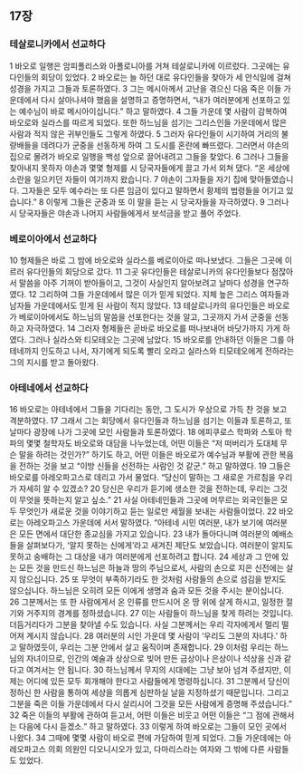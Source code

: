## 17장
### 테살로니카에서 선교하다
1 바오로 일행은 암피폴리스와 아폴로니아를 거쳐 테살로니카에 이르렀다. 그곳에는 유다인들의 회당이 있었다.
2 바오로는 늘 하던 대로 유다인들을 찾아가 세 안식일에 걸쳐 성경을 가지고 그들과 토론하였다.
3 그는 메시아께서 고난을 겪으신 다음 죽은 이들 가운데에서 다시 살아나셔야 했음을 설명하고 증명하면서, “내가 여러분에게 선포하고 있는 예수님이 바로 메시아이십니다.” 하고 말하였다.
4 그들 가운데 몇 사람이 감복하여 바오로와 실라스를 따르게 되었다. 또한 하느님을 섬기는 그리스인들 가운데에서 많은 사람과 적지 않은 귀부인들도 그렇게 하였다.
5 그러자 유다인들이 시기하여 거리의 불량배들을 데려다가 군중을 선동하게 하여 그 도시를 혼란에 빠뜨렸다. 그러면서 야손의 집으로 몰려가 바오로 일행을 백성 앞으로 끌어내려고 그들을 찾았다.
6 그러나 그들을 찾아내지 못하자 야손과 몇몇 형제를 시 당국자들에게 끌고 가서 외쳐 댔다. “온 세상에 소란을 일으키던 자들이 여기까지 왔습니다.
7 야손이 그자들을 자기 집에 맞아들였습니다. 그자들은 모두 예수라는 또 다른 임금이 있다고 말하면서 황제의 법령들을 어기고 있습니다.”
8 이렇게 그들은 군중과 또 이 말을 듣는 시 당국자들을 자극하였다.
9 그러나 시 당국자들은 야손과 나머지 사람들에게서 보석금을 받고 풀어 주었다.
### 베로이아에서 선교하다
10 형제들은 바로 그 밤에 바오로와 실라스를 베로이아로 떠나보냈다. 그들은 그곳에 이르러 유다인들의 회당으로 갔다.
11 그곳 유다인들은 테살로니카의 유다인들보다 점잖아서 말씀을 아주 기꺼이 받아들이고, 그것이 사실인지 알아보려고 날마다 성경을 연구하였다.
12 그리하여 그들 가운데에서 많은 이가 믿게 되었다. 지체 높은 그리스 여자들과 남자들 가운데에서도 믿게 된 사람이 적지 않았다.
13 테살로니카의 유다인들은 바오로가 베로이아에서도 하느님의 말씀을 선포한다는 것을 알고, 그곳까지 가서 군중을 선동하고 자극하였다.
14 그러자 형제들은 곧바로 바오로를 떠나보내어 바닷가까지 가게 하였다. 그러나 실라스와 티모테오는 그곳에 남았다.
15 바오로를 안내하던 이들은 그를 아테네까지 인도하고 나서, 자기에게 되도록 빨리 오라고 실라스와 티모테오에게 전하라는 그의 지시를 받고 돌아왔다.
### 아테네에서 선교하다
16 바오로는 아테네에서 그들을 기다리는 동안, 그 도시가 우상으로 가득 찬 것을 보고 격분하였다.
17 그래서 그는 회당에서 유다인들과 하느님을 섬기는 이들과 토론하고, 또 날마다 광장에 나가 그곳에 모인 사람들과 토론하였다.
18 에피쿠로스 학파와 스토아 학파의 몇몇 철학자도 바오로와 대담을 나누었는데, 어떤 이들은 “저 떠버리가 도대체 무슨 말을 하려는 것인가?” 하기도 하고, 어떤 이들은 바오로가 예수님과 부활에 관한 복음을 전하는 것을 보고 “이방 신들을 선전하는 사람인 것 같군.” 하고 말하였다.
19 그들은 바오로를 아레오파고스로 데리고 가서 물었다. “당신이 말하는 그 새로운 가르침을 우리가 자세히 알 수 있겠소?
20 당신은 우리가 듣기에 생소한 것을 전하는데, 우리는 그것이 무엇을 뜻하는지 알고 싶소.”
21 사실 아테네인들과 그곳에 머무르는 외국인들은 모두 무엇인가 새로운 것을 이야기하고 듣는 일로만 세월을 보내는 사람들이었다.
22 바오로는 아레오파고스 가운데에 서서 말하였다. “아테네 시민 여러분, 내가 보기에 여러분은 모든 면에서 대단한 종교심을 가지고 있습니다.
23 내가 돌아다니며 여러분의 예배소들을 살펴보다가, ‘알지 못하는 신에게’라고 새겨진 제단도 보았습니다. 여러분이 알지도 못하고 숭배하는 그 대상을 내가 여러분에게 선포하려고 합니다.
24 세상과 그 안에 있는 모든 것을 만드신 하느님은 하늘과 땅의 주님으로서, 사람의 손으로 지은 신전에는 살지 않으십니다.
25 또 무엇이 부족하기라도 한 것처럼 사람들의 손으로 섬김을 받지도 않으십니다. 하느님은 오히려 모든 이에게 생명과 숨과 모든 것을 주시는 분이십니다.
26 그분께서는 또 한 사람에게서 온 인류를 만드시어 온 땅 위에 살게 하시고, 일정한 절기와 거주지의 경계를 정하셨습니다.
27 이는 사람들이 하느님을 찾게 하려는 것입니다. 더듬거리다가 그분을 찾아낼 수도 있습니다. 사실 그분께서는 우리 각자에게서 멀리 떨어져 계시지 않습니다.
28 여러분의 시인 가운데 몇 사람이 ‘우리도 그분의 자녀다.’ 하고 말하였듯이, 우리는 그분 안에서 살고 움직이며 존재합니다.
29 이처럼 우리는 하느님의 자녀이므로, 인간의 예술과 상상으로 빚어 만든 금상이나 은상이나 석상을 신과 같다고 여겨서는 안 됩니다.
30 하느님께서 무지의 시대에는 그냥 보아 넘겨 주셨지만, 이제는 어디에 있든 모두 회개해야 한다고 사람들에게 명령하십니다.
31 그분께서 당신이 정하신 한 사람을 통하여 세상을 의롭게 심판하실 날을 지정하셨기 때문입니다. 그리고 그분을 죽은 이들 가운데에서 다시 살리시어 그것을 모든 사람에게 증명해 주셨습니다.”
32 죽은 이들의 부활에 관하여 듣고서, 어떤 이들은 비웃고 어떤 이들은 “그 점에 관해서는 다음에 다시 듣겠소.” 하고 말하였다.
33 이렇게 하여 바오로는 그들이 모인 곳에서 나왔다.
34 그때에 몇몇 사람이 바오로 편에 가담하여 믿게 되었다. 그들 가운데에는 아레오파고스 의회 의원인 디오니시오가 있고, 다마리스라는 여자와 그 밖에 다른 사람들도 있었다.
